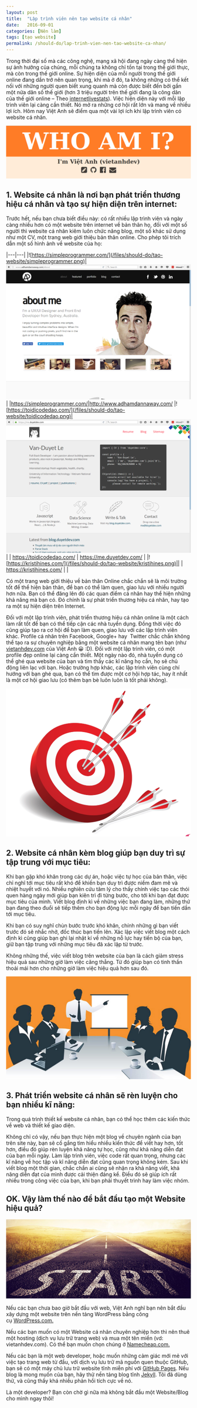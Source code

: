 ```yaml
---
layout: post
title:  "Lập trình viên nên tạo website cá nhân"
date:   2016-09-01
categories: [Nên làm]
tags: [tạo website]
permalink: /should-do/lap-trinh-vien-nen-tao-website-ca-nhan/
---
```



Trong thời đại số mà các công nghệ, mạng xã hội đang ngày càng thể hiện sự ảnh hưởng của chúng, mỗi chúng ta không chỉ tồn tại trong thế giới thực, mà còn trong thế giới online. Sự hiện diện của mỗi người trong thế giới online đang dần trở nên quan trọng, khi mà ở đó, ta không những có thể kết nối với những người quen biết xung quanh mà còn được biết đến bởi gần một nửa dân số thế giới (hơn 3 triệu người trên thế giới đang là công dân của thế giới online – Theo [internetlivestats](http://www.internetlivestats.com/internet-users/)). Việc hiện diện này với mỗi lập trình viên lại càng cần thiết. Nó mở ra những cơ hội rất lớn và mang về nhiều lợi ích. Hôm nay Việt Anh sẽ điểm qua một vài lợi ích khi lập trình viên có website cá nhân.

![who am i vietanhdev](/files/should-do/tao-website/whoami.png)

## 1. Website cá nhân là nơi bạn phát triển thương hiệu cá nhân và tạo sự hiện diện trên internet:

Trước hết, nếu bạn chưa biết điều này: có rất nhiều lập trình viên và ngày càng nhiều hơn có một website trên internet về bản thân họ, đối với một số người thì website cá nhân kiêm luôn chức năng blog, một số khác sử dụng như một CV, một trang web giới thiệu bản thân online. Cho phép tôi trích dẫn một số hình ảnh về website của họ:

|---|---|
|![https://simpleprogrammer.com/](/files/should-do/tao-website/simpleprogrammer.png)| ![adhamdannaway](/files/should-do/tao-website/adhamdannaway.png)|
|https://simpleprogrammer.com/|http://www.adhamdannaway.com/
|![https://toidicodedao.com/](/files/should-do/tao-website/toidicodedao.png)| ![duyetdev](/files/should-do/tao-website/duyetdev.png)|
| https://toidicodedao.com/ | https://me.duyetdev.com/ |
|![https://kristihines.com/](/files/should-do/tao-website/kristihines.png)||
| https://kristihines.com/ | |

Có một trang web giới thiệu về bản thân Online chắc chắn sẽ là môi trường tốt để thể hiện bản thân, để bạn có thể làm quen, giao lưu với nhiều người hơn nữa. Bạn có thể đăng lên đó các quan điểm cá nhân hay thể hiện những khả năng mà bạn có. Đó chính là sự phát triển thương hiệu cá nhân, hay tạo ra một sự hiện diện trên Internet.

Đối với một lập trình viên, phát triển thương hiệu cá nhân online là một cách làm rất tốt để bạn có thể tiếp cận các nhà tuyển dụng. Đồng thời việc đó cũng giúp tạo ra cơ hội để bạn làm quen, giao lưu với các lập trình viên khác. Profile cá nhân trên Facebook, Google+ hay  Twitter chắc chắn không thể tạo ra sự chuyên nghiệp bằng một website cá nhân mang tên bạn (như [vietanhdev.com](//vietanhdev.com) của Việt Anh 😀 :D). Đối với một lập trình viên, có một profile đẹp online lại càng cần thiết. Một ngày nào đó, nhà tuyển dụng có thể ghé qua website của bạn và tìm thấy các kĩ năng họ cần, họ sẽ chủ động liên lạc với bạn. Hoặc trường hợp khác, các lập trình viên cùng chí hướng với bạn ghé qua, bạn có thể tìm được một cơ hội hợp tác, hay ít nhất là một cơ hội giao lưu (có thêm bạn bè luôn luôn là tốt phải không).

![mục tiêu](/files/should-do/tao-website/muc-tieu.jpg)

## 2. Website cá nhân kèm blog giúp bạn duy trì sự tập trung với mục tiêu:

Khi bạn gặp khó khăn trong các dự án, hoặc việc tự học của bản thân, việc chỉ nghĩ tới mục tiêu rất khó để khiến bạn duy trì được niềm đam mê và nhiệt huyết với nó. Nhiều nghiên cứu tâm lý cho thấy chính việc tạo các thói quen hàng ngày mới giúp bạn kiên trì đi từng bước, cho tới khi bạn đạt được mục tiêu của mình. Viết blog định kì về những việc bạn đang làm, những thứ bạn đang theo đuổi sẽ tiếp thêm cho bạn động lực mỗi ngày để bạn tiến dần tới mục tiêu.

Khi bạn có suy nghĩ chùn bước trước khó khăn, chính những gì bạn viết trước đó sẽ nhắc nhở, đốc thúc bạn tiến lên. Xác lập việc viết blog một cách định kì cũng giúp bạn ghi lại nhật kí về những nỗ lực hay tiến bộ của bạn, giữ bạn tập trung với những mục tiêu đã xác lập từ trước.

Không những thế, việc viết blog trên website của bạn là cách giảm stress hiệu quả sau những giờ làm việc căng thẳng. Từ đó giúp bạn có tinh thần thoải mái hơn cho những giờ làm việc hiệu quả hơn sau đó.

![thuyết trình](/files/should-do/tao-website/thuyet-trinh.jpg)

## 3. Phát triển website cá nhân sẽ rèn luyện cho bạn nhiều kĩ năng:

Trong quá trình thiết kế website cá nhân, bạn có thể học thêm các kiến thức về web và thiết kế giao diện.

Không chỉ có vậy, nếu bạn thực hiện một blog về chuyên ngành của bạn trên site này, bạn sẽ cố gắng tìm hiểu nhiều kiến thức để viết hay hơn, tốt hơn, điều đó giúp rèn luyện khả năng tự học, cũng như khả năng diễn đạt của bạn mỗi ngày. Làm lập trình viên, việc code rất quan trọng, nhưng các kĩ năng về học tập và kĩ năng diễn đạt cũng quan trọng không kém. Sau khi viết blog một thời gian, chắc chắn ai cũng sẽ nhận ra khả năng viết, khả năng diễn đạt của mình được cải thiện đáng kể. Điều đó sẽ giúp ích rất nhiều trong công việc của bạn, khi bạn phải thuyết trình hay làm việc nhóm.


## OK. Vậy làm thế nào để bắt đầu tạo một Website hiệu quả?

![bắt đầu](/files/should-do/tao-website/bat-dau.jpg)

Nếu các bạn chưa bao giờ bắt đầu với web, Việt Anh nghĩ bạn nên bắt đầu xây dựng một website trên nền tảng WordPress bằng công cụ [WordPress.com.](https://wordpress.com/)

Nếu các bạn muốn có một Website cá nhân chuyên nghiệp hơn thì nên thuê một hosting (dịch vụ lưu trữ trang web) và mua một tên miền (vd: vietanhdev.com). Có thể bạn muốn chọn chúng ở [Namecheap.com.](https://www.namecheap.com/)

Nếu các bạn là một web developer, hoặc muốn những cảm giác mới mẻ với việc tạo trang web từ đầu, với dịch vụ lưu trữ mã nguồn quen thuộc GitHub, bạn sẽ có một máy chủ lưu trữ website tĩnh miễn phí với [GitHub Pages](https://pages.github.com/). Nếu blog là mong muốn của bạn, hãy thử nền tảng blog tĩnh [Jekyll](https://jekyllrb.com/). Tôi đã dùng thử, và cũng thấy khá nhiều phản hồi tích cực về nó.

Là một developer? Bạn còn chờ gì nữa mà không bắt đầu một Website/Blog cho mình ngay thôi!